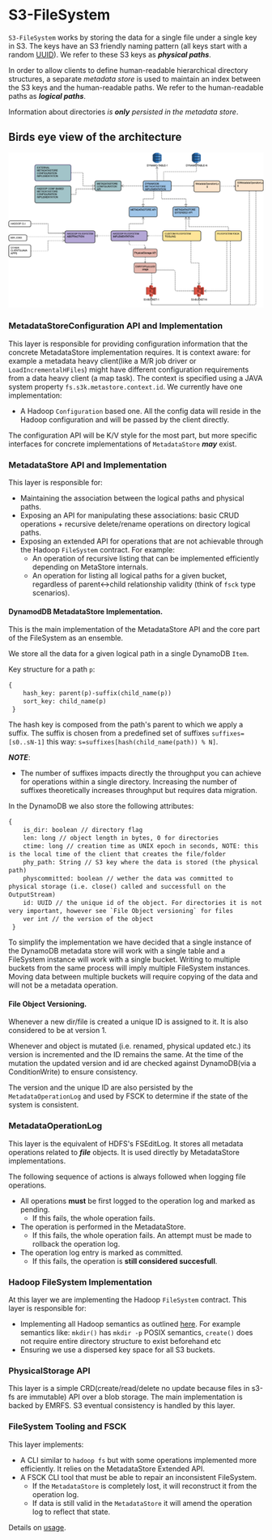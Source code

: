 # S3-FileSystem

`S3-FileSystem` works by storing the data for a single file under a single key in S3.
The keys have an S3 friendly naming pattern (all keys start with a random [UUID](https://en.wikipedia.org/wiki/Universally_unique_identifier)).
We refer to these S3 keys as **_physical paths_**.

In order to allow clients to define human-readable hierarchical directory structures, a separate _metadata store_ is used
to maintain an index between the S3 keys and the human-readable paths. We refer to the human-readable paths as **_logical paths_**.

Information about directories _is **only** persisted in the metadata store_.


## Birds eye view of the architecture

![aam s3 fs 3](./diagrams/aam-s3-fs.png)


### MetadataStoreConfiguration API and Implementation

This layer is responsible for providing configuration information that the concrete MetadataStore implementation requires.
It is context aware: for example a metadata heavy client(like a M/R job driver or `LoadIncrementalHFiles`) might have different configuration requirements from a data heavy client (a map task). 
The context is specified using a JAVA system property `fs.s3k.metastore.context.id`.
We currently have one implementation:
 - A Hadoop `Configuration` based one. All the config data will reside in the Hadoop configuration and will be passed by the client directly.

The configuration API will be K/V style for the most part, but more specific interfaces for concrete implementations of `MetadataStore` **_may_** exist.


### MetadataStore API and Implementation

This layer is responsible for:
- Maintaining the association between the logical paths and physical paths.
- Exposing an API for manipulating these associations: basic CRUD operations + recursive delete/rename operations on directory logical paths.
- Exposing an extended API for operations that are not achievable through the Hadoop `FileSystem` contract. For example:
   * An operation of recursive listing that can be implemented efficiently depending on MetaStore internals.
   * An operation for listing all logical paths for a given bucket, regardless of parent<->child relationship validity  (think of `fsck` type scenarios).


#### DynamodDB MetadataStore Implementation.

This is the main implementation of the MetadataStore API and the core part of the FileSystem as an ensemble.

We store all the data for a given logical path in a single DynamoDB `Item`.

Key structure for a path `p`:
```
{
 	hash_key: parent(p)-suffix(child_name(p))
 	sort_key: child_name(p)
 }
```
The hash key is composed from the path's parent to which we apply a suffix. The suffix is chosen from a predefined set of suffixes `suffixes=[s0..sN-1]` this way: `s=suffixes[hash(child_name(path)) % N]`.

**_NOTE_**: 
 - The number of suffixes impacts directly the throughput you can achieve for operations within a single directory. Increasing the number of suffixes theoretically increases throughput but requires data migration. 

In the DynamoDB we also store the following attributes:
```
{
 	is_dir: boolean // directory flag
 	len: long // object length in bytes, 0 for directories
 	ctime: long	// creation time as UNIX epoch in seconds, NOTE: this is the local time of the client that creates the file/folder
 	phy_path: String // S3 key where the data is stored (the physical path)
    physcommitted: boolean // wether the data was committed to physical storage (i.e. close() called and successfull on the OutputStream)
    id: UUID // the unique id of the object. For directories it is not very important, however see `File Object versioning` for files
    ver int // the version of the object
 }
```

To simplify the implementation we have decided that a single instance of the DynamoDB metadata store will work with a single 
table and a FileSystem instance will work with a single bucket. Writing to multiple buckets from the same process will imply multiple FileSystem instances. Moving data between multiple buckets will require copying of the data and will not be a metadata operation.


#### File Object Versioning.

Whenever a new dir/file is created a unique ID is assigned to it. It is also considered to be at version 1.

Whenever and object is mutated (i.e. renamed, physical updated etc.) its version is incremented and the ID remains the same.
At the time of the mutation the updated version and id are checked against DynamoDB(via a ConditionWrite) to ensure consistency.

The version and the unique ID are also persisted by the `MetadataOperationLog` and used by FSCK to determine if the state of the system is consistent.


### MetadataOperationLog

This layer is the equivalent of HDFS's FSEditLog.
It stores all metadata operations related to **_file_** objects.
It is used directly by MetadataStore implementations. 

The following sequence of actions is always followed when logging file operations.
 - All operations **must** be first logged to the operation log and marked as pending.
   * If this fails, the whole operation fails. 
 - The operation is performed in the MetadataStore.
   * If this fails, the whole operation fails. An attempt must be made to rollback the operation log.
 - The operation log entry is marked as committed.
   * If this fails, the operation is **still considered succesfull**.
  

### Hadoop FileSystem Implementation

At this layer we are implementing the Hadoop `FileSystem` contract.
This layer is responsible for:
 - Implementing all Hadoop semantics as outlined [here](https://hadoop.apache.org/docs/r3.1.0/api/org/apache/hadoop/fs/FileSystem.html). For example semantics like: `mkdir()` has `mkdir -p` POSIX semantics, `create()` does not require entire directory structure to exist beforehand etc 
- Ensuring we use a dispersed key space for all S3 buckets.


### PhysicalStorage API

This layer is a simple CRD(create/read/delete no update because files in s3-fs are immutable) API over a blob storage.
The main implementation is backed by EMRFS.
S3 eventual consistency is handled by this layer.


### FileSystem Tooling and FSCK

This layer implements:
 - A CLI similar to `hadoop fs` but with some operations implemented more efficiently. It relies on the MetadataStore Extended API.
 - A FSCK CLI tool that must be able to repair an inconsistent FileSystem.
   * If the `MetadataStore` is completely lost, it will reconstruct it from the operation log.
   * If data is still valid in the `MetadataStore` it will amend the operation log to reflect that state.
   
Details on [usage](../src/main/java/com/adobe/s3fs/shell/commands/fsck/FsckReadme.md).